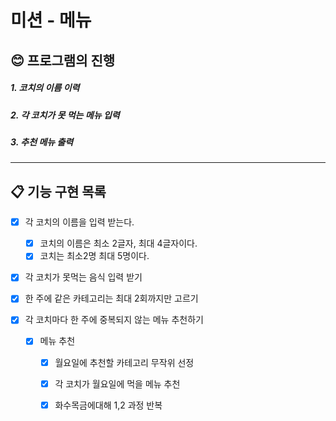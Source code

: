 # 미션 - 메뉴

## 😊 프로그램의 진행
##### 1. 코치의 이름 이력
##### 2. 각 코치가 못 먹는 메뉴 입력
##### 3. 추천 메뉴 출력

---


## 📋 기능 구현 목록

- [x] 각 코치의 이름을 입력 받는다.
    - [x] 코치의 이름은 최소 2글자, 최대 4글자이다.
    - [x] 코치는 최소2명 최대 5명이다. 
- [x] 각 코치가 못먹는 음식 입력 받기

- [x] 한 주에 같은 카테고리는 최대 2회까지만 고르기
- [x] 각 코치마다 한 주에 중복되지 않는 메뉴 추천하기

  - [x] 메뉴 추천
    - [x] 월요일에 추천할 카테고리 무작위 선정
    - [x] 각 코치가 월요일에 먹을 메뉴 추천
    - [x] 화수목금에대해 1,2 과정 반복
    


<br>